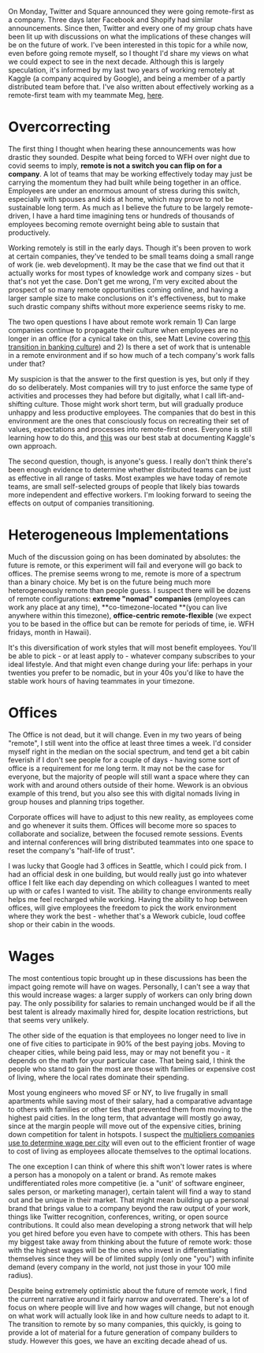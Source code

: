 On Monday, Twitter and Square announced they were going remote-first as a company. Three days later Facebook and Shopify had similar announcements.  Since then, Twitter and every one of my group chats have been lit up with discussions on what the implications of these changes will be on the future of work. I've been interested in this topic for a while now, even before going remote myself, so I thought I'd share my views on what we could expect to see in the next decade. Although this is largely speculation, it's informed by my last two years of working remotely at Kaggle (a company acquired by Google), and being a member of a partly distributed team before that. I've also written about effectively working as a remote-first team with my teammate Meg, [here](/writing/wfh).

# Overcorrecting

The first thing I thought when hearing these announcements was how drastic they sounded. Despite what being forced to WFH over night due to covid seems to imply, **remote is not a switch you can flip on for a company**. A lot of teams that may be working effectively today may just be carrying the momentum they had built while being together in an office. Employees are under an enormous amount of stress during this switch, especially with spouses and kids at home, which may prove to not be sustainable long term. As much as I believe the future to be largely remote-driven, I have a hard time imagining tens or hundreds of thousands of employees becoming remote overnight being able to sustain that productively.

Working remotely is still in the early days. Though it's been proven to work at certain companies, they've tended to be small teams doing a small range of work (ie. web development). It may be the case that we find out that it actually works for most types of knowledge work and company sizes - but that's not yet the case. Don't get me wrong, I'm very excited about the prospect of so many remote opportunities coming online, and having a larger sample size to make conclusions on it's effectiveness, but to make such drastic company shifts without more experience seems risky to me.

The two open questions I have about remote work remain 1) Can large companies continue to propagate their culture when employees are no longer in an office (for a cynical take on this, see Matt Levine covering [this transition in banking culture](https://www.bloomberg.com/opinion/articles/2020-05-21/too-much-money-can-be-bad-for-banks)) and 2) Is there a set of work that is untenable in a remote environment and if so how much of a tech company's work falls under that?

My suspicion is that the answer to the first question is yes, but only if they do so deliberately. Most companies will try to just enforce the same type of activities and processes they had before but digitally, what I call lift-and-shifting culture. Those might work short term, but will gradually produce unhappy and less productive employees. The companies that do best in this environment are the ones that consciously focus on recreating their set of values, expectations and processes into remote-first ones. Everyone is still learning how to do this, and [this](/writing/wfh) was our best stab at documenting Kaggle's own approach.

The second question, though, is anyone's guess. I really don't think there's been enough evidence to determine whether distributed teams can be just as effective in all range of tasks. Most examples we have today of remote teams, are small self-selected groups of people that likely bias towards more independent and effective workers. I'm looking forward to seeing the effects on output of companies transitioning.

# Heterogeneous Implementations

Much of the discussion going on has been dominated by absolutes: the future is remote, or this experiment will fail and everyone will go back to offices. The premise seems wrong to me, remote is more of a spectrum than a binary choice. My bet is on the future being much more heterogeneously remote than people guess. I suspect there will be dozens of remote configurations: **extreme "nomad" companies** (employees can work any place at any time), **co-timezone-located **(you can live anywhere within this timezone), **office-centric remote-flexible** (we expect you to be based in the office but can be remote for periods of time, ie. WFH fridays, month in Hawaii).

It's this diversification of work styles that will most benefit employees. You'll be able to pick - or at least apply to - whatever company subscribes to your ideal lifestyle. And that might even change during your life: perhaps in your twenties you prefer to be nomadic, but in your 40s you'd like to have the stable work hours of having teammates in your timezone.

# Offices

The Office is not dead, but it will change. Even in my two years of being "remote", I still went into the office at least three times a week. I'd consider myself right in the median on the social spectrum, and tend get a bit cabin feverish if I don't see people for a couple of days - having some sort of office is a requirement for me long term. It may not be the case for everyone, but the majority of people will still want a space where they can work with and around others outside of their home. Wework is an obvious example of this trend, but you also see this with digital nomads living in group houses and planning trips together.

Corporate offices will have to adjust to this new reality, as employees come and go whenever it suits them. Offices will become more so spaces to collaborate and socialize, between the focused remote sessions. Events and internal conferences will bring distributed teammates into one space to reset the company's "half-life of trust".

I was lucky that Google had 3 offices in Seattle, which I could pick from. I had an official desk in one building, but would really just go into whatever office I felt like each day depending on which colleagues I wanted to meet up with or cafes I wanted to visit. The ability to change environments really helps me feel recharged while working. Having the ability to hop between offices, will give employees the freedom to pick the work environment where they work the best - whether that's a Wework cubicle, loud coffee shop or their cabin in the woods.

# Wages
The most contentious topic brought up in these discussions has been the impact going remote will have on wages. Personally, I can't see a way that this would increase wages: a larger supply of workers can only bring down pay. The only possibility for salaries to remain unchanged would be if all the best talent is already maximally hired for, despite location restrictions, but that seems very unlikely. 

The other side of the equation is that employees no longer need to live in one of five cities to participate in 90% of the best paying jobs. Moving to cheaper cities, while being paid less, may or may not benefit you - it depends on the math for your particular case. That being said, I think the people who stand to gain the most are those with families or expensive cost of living, where the local rates dominate their spending.

Most young engineers who moved SF or NY, to live frugally in small apartments while saving most of their salary, had a comparative advantage to others with families or other ties that prevented them from moving to the highest paid cities. In the long term, that advantage will mostly go away, since at the margin people will move out of the expensive cities, brining down competition for talent in hotspots. I suspect the [multipliers companies use to determine wage per city](https://twitter.com/tanayj/status/1263582314681917442) will even out to the efficient frontier of wage to cost of living as employees allocate themselves to the optimal locations.

The one exception I can think of where this shift won't lower rates is where a person has a monopoly on a talent or brand. As remote makes undifferentiated roles more competitive (ie. a "unit' of software engineer, sales person, or marketing manager), certain talent will find a way to stand out and be unique in their market. That might mean building up a personal brand that brings value to a company beyond the raw output of your work, things like Twitter recognition, conferences, writing, or open source contributions. It could also mean developing a strong network that will help you get hired before you even have to compete with others. This has been my biggest take away from thinking about the future of remote work: those with the highest wages will be the ones who invest in differentiating themselves since they will be of limited supply (only one "you") with infinite demand (every company in the world, not just those in your 100 mile radius).


Despite being extremely optimistic about the future of remote work, I find the current narrative around it fairly narrow and overrated. There's a lot of focus on where people will live and how wages will change, but not enough on what work will actually look like in and how culture needs to adapt to it. The transition to remote by so many companies, this quickly, is going to provide a lot of material for a future generation of company builders to study. However this goes, we have an exciting decade ahead of us.
